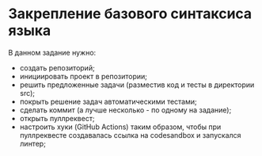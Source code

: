 # Закрепление базового синтаксиса языка
В данном задание нужно:
 - создать репозиторий;
 - инициировать проект в репозитории;
 - решить предложенные задачи (разместив код и тесты в директории src);
 - покрыть решение задач автоматическими тестами;
 - сделать коммит (а лучше несколько - по одному на задание);
 - открыть пуллреквест;
 - настроить хуки (GitHub Actions) таким образом, чтобы при пуллреквесте создавалась ссылка на codesandbox и запускался линтер;